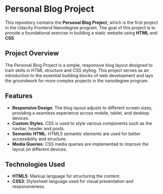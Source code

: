 # Personal Blog Project

This repository contains the **Personal Blog Project**, which is the first project in the Udacity Frontend Nanodegree program. The goal of this project is to provide a foundational exercise in building a static website using **HTML** and **CSS**.

## Project Overview

The Personal Blog Project is a simple, responsive blog layout designed to train skills in HTML structure and CSS styling. This project serves as an introduction to the essential building blocks of web development and lays the groundwork for more complex projects in the nanodegree program.

## Features

- **Responsive Design**: The blog layout adjusts to different screen sizes, providing a seamless experience across mobile, tablet, and desktop devices.
- **Custom Styles**: CSS is used to style various components such as the navbar, header and posts.
- **Semantic HTML**: HTML5 semantic elements are used for better accessibility and structure.
- **Media Queries**: CSS media queries are implemented to improve the layout on different devices.

## Technologies Used

- **HTML5**: Markup language for structuring the content.
- **CSS3**: Stylesheet language used for visual presentation and responsiveness.
